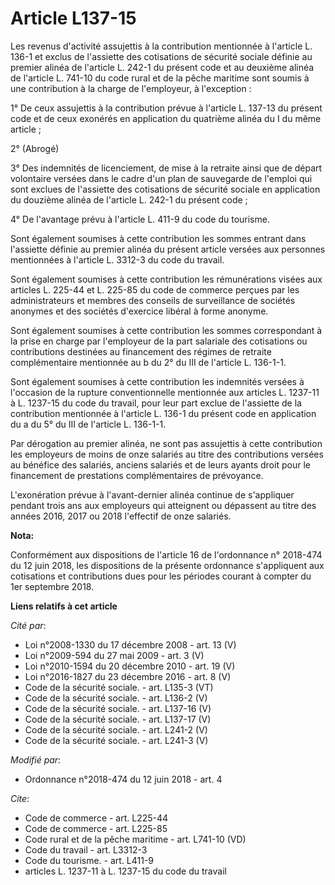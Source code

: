 # Article L137-15

Les revenus d'activité assujettis à la contribution mentionnée à l'article L. 136-1 et exclus de l'assiette des cotisations
de sécurité sociale définie au premier alinéa de l'article L. 242-1 du présent code et au deuxième alinéa de l'article L.
741-10 du code rural et de la pêche maritime sont soumis à une contribution à la charge de l'employeur, à l'exception :

1° De ceux assujettis à la contribution prévue à l'article L. 137-13 du présent code et de ceux exonérés en application du
quatrième alinéa du I du même article ;

2° (Abrogé)

3° Des indemnités de licenciement, de mise à la retraite ainsi que de départ volontaire versées dans le cadre d'un plan de
sauvegarde de l'emploi qui sont exclues de l'assiette des cotisations de sécurité sociale en application du douzième alinéa
de l'article L. 242-1 du présent code ;

4° De l'avantage prévu à l'article L. 411-9 du code du tourisme.

Sont également soumises à cette contribution les sommes entrant dans l'assiette définie au premier alinéa du présent article
versées aux personnes mentionnées à l'article L. 3312-3 du code du travail.

Sont également soumises à cette contribution les rémunérations visées aux articles L. 225-44 et L. 225-85 du code de commerce
perçues par les administrateurs et membres des conseils de surveillance de sociétés anonymes et des sociétés d'exercice
libéral à forme anonyme.

Sont également soumises à cette contribution les sommes correspondant à la prise en charge par l'employeur de la part
salariale des cotisations ou contributions destinées au financement des régimes de retraite complémentaire mentionnée au b du
2° du III de l'article L. 136-1-1.

Sont également soumises à cette contribution les indemnités versées à l'occasion de la rupture conventionnelle mentionnée aux
articles L. 1237-11 à L. 1237-15 du code du travail, pour leur part exclue de l'assiette de la contribution mentionnée à
l'article L. 136-1 du présent code en application du a du 5° du III de l'article L. 136-1-1.

Par dérogation au premier alinéa, ne sont pas assujettis à cette contribution les employeurs de moins de onze salariés au
titre des contributions versées au bénéfice des salariés, anciens salariés et de leurs ayants droit pour le financement de
prestations complémentaires de prévoyance.

L'exonération prévue à l'avant-dernier alinéa continue de s'appliquer pendant trois ans aux employeurs qui atteignent ou
dépassent au titre des années 2016, 2017 ou 2018 l'effectif de onze salariés.

**Nota:**

Conformément aux dispositions de l'article 16 de l'ordonnance n° 2018-474 du 12 juin 2018, les dispositions de la présente
ordonnance s'appliquent aux cotisations et contributions dues pour les périodes courant à compter du 1er septembre 2018.

**Liens relatifs à cet article**

_Cité par_:

  - Loi n°2008-1330 du 17 décembre 2008 - art. 13 (V)
  - Loi n°2009-594 du 27 mai 2009 - art. 3 (V)
  - Loi n°2010-1594 du 20 décembre 2010 - art. 19 (V)
  - Loi n°2016-1827 du 23 décembre 2016 - art. 8 (V)
  - Code de la sécurité sociale. - art. L135-3 (VT)
  - Code de la sécurité sociale. - art. L136-2 (V)
  - Code de la sécurité sociale. - art. L137-16 (V)
  - Code de la sécurité sociale. - art. L137-17 (V)
  - Code de la sécurité sociale. - art. L241-2 (V)
  - Code de la sécurité sociale. - art. L241-3 (V)

_Modifié par_:

  - Ordonnance n°2018-474 du 12 juin 2018 - art. 4

_Cite_:

  - Code de commerce - art. L225-44
  - Code de commerce - art. L225-85
  - Code rural et de la pêche maritime - art. L741-10 (VD)
  - Code du travail - art. L3312-3
  - Code du tourisme. - art. L411-9
  - articles L. 1237-11 à L. 1237-15 du code du travail
